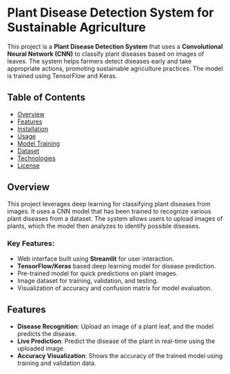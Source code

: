 # Plant Disease Detection System for Sustainable Agriculture

This project is a **Plant Disease Detection System** that uses a **Convolutional Neural Network (CNN)** to classify plant diseases based on images of leaves. The system helps farmers detect diseases early and take appropriate actions, promoting sustainable agriculture practices. The model is trained using TensorFlow and Keras.

## Table of Contents

- [Overview](#overview)
- [Features](#features)
- [Installation](#installation)
- [Usage](#usage)
- [Model Training](#model-training)
- [Dataset](#dataset)
- [Technologies](#technologies)
- [License](#license)

## Overview

This project leverages deep learning for classifying plant diseases from images. It uses a CNN model that has been trained to recognize various plant diseases from a dataset. The system allows users to upload images of plants, which the model then analyzes to identify possible diseases.

### Key Features:
- Web interface built using **Streamlit** for user interaction.
- **TensorFlow/Keras** based deep learning model for disease prediction.
- Pre-trained model for quick predictions on plant images.
- Image dataset for training, validation, and testing.
- Visualization of accuracy and confusion matrix for model evaluation.

## Features

- **Disease Recognition**: Upload an image of a plant leaf, and the model predicts the disease.
- **Live Prediction**: Predict the disease of the plant in real-time using the uploaded image.
- **Accuracy Visualization**: Shows the accuracy of the trained model using training and validation data.

